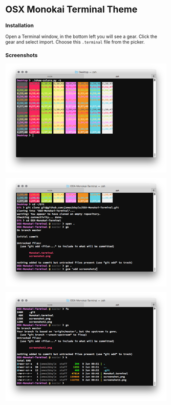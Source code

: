 # OSX Monokai Terminal Theme

### Installation

Open a Terminal window, in the bottom left you will see a gear. Click the gear and select import. Choose this `.terminal` file from the picker.

### Screenshots

![screenshot 1](https://raw.githubusercontent.com/james2doyle/OSX-Monokai-Terminal/master/screenshot.png)

![screenshot 2](https://raw.githubusercontent.com/james2doyle/OSX-Monokai-Terminal/master/screenshot2.png)

![screenshot 3](https://raw.githubusercontent.com/james2doyle/OSX-Monokai-Terminal/master/screenshot3.png)